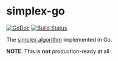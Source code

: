 # simplex-go

[![GoDoc](https://godoc.org/github.com/lionralfs/simplex?status.svg)](https://godoc.org/github.com/lionralfs/simplex)
[![Build Status](https://travis-ci.org/lionralfs/simplex.svg?branch=master)](https://travis-ci.org/lionralfs/simplex)

The [simplex algorithm](https://en.wikipedia.org/wiki/Simplex_algorithm)
implemented in Go.

**NOTE**: This is **not** production-ready at all.
